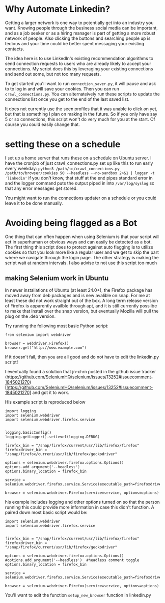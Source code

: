 # Why Automate Linkedin?
Getting a larger network is one way to potentially get into an industry you want. Knowing people through the business social media can be important, and as a job seeker or as a hiring manager is part of getting a more robust network of people.
Also clicking the buttons and searching people up is tedious and your time could be better spent messaging your existing contacts.

The idea here is to use LinkedIn's existing recommendation algorithms to send connection requests to users who are already likely to accept your connections. My script does this by leveraging your existing connections and send out some, but not too many requests.

To get started you'll want to run ``connection_saver.py``, it will pause and ask to to log in and will save your cookies. Then you can run ``crawl_connections.py``. You can alternateively run these scripts to update the connections list once you get to the end of the last saved list.

It does not currently use the seen profiles that it was unable to click on yet, but that is something I plan on making in the future. So if you only have say 5 or so connections, this script won't do very much for you at the start. Of course you could easily change that.

# setting these on a schedule

I set up a home server that runs these on a schedule on Ubuntu server. I have the cronjob of just crawl_connections.py set up like this to run early every weekday:
``python3 /path/to/crawl_connections.py /path/to/browser/cookies 50 --headless --no-sandbox 2>&1 | logger -t 'linkedin'``
if you don't know, that stuff at the end pipes standard error in and the logger command puts the output piped in into ``/var/log/syslog`` so that any error messages get stored.

You might want to run the connections updater on a schedule or you could leave it to be done manually.

# Avoiding being flagged as a Bot
One thing that can often happen when using Selenium is that your script will act in superhuman or obvious ways and can easily be detected as a bot. The first thing this script does to protect against auto flagging is to utilize cookies so that you look more like a regular user and we get to skip the part where we navigate through the login page. The other strategy is making the script wait at random intervals. I also advise to not use this script too much


## making Selenium work in Ubuntu
In newer installations of Ubuntu (at least 24.0+), the Firefox package has moved away from deb packages and is new avalible on snap. For me at least these did not work straight out of the box. A long term release version of Firefox is apparently availble through apt, and it is still currently possilbe to make that install over the snap version, but eventually Mozilla will pull the plug on the .deb version.

Try running the following most basic Python script:

```
from selenium import webdriver

browser = webdriver.Firefox()
browser.get("http://www.example.com")
```

If it doesn't fail, then you are all good and do not have to edit the linkedin.py script!

I eventually found a solution that jn-chrn posted in the github issue tracker (https://github.com/SeleniumHQ/selenium/issues/13252#issuecomment-1845021270)[https://github.com/SeleniumHQ/selenium/issues/13252#issuecomment-1845021270] and got it to work.

His example script is reproduced below
```
import logging
import selenium.webdriver
import selenium.webdriver.firefox.service


logging.basicConfig()
logging.getLogger().setLevel(logging.DEBUG)

firefox_bin = "/snap/firefox/current/usr/lib/firefox/firefox"
firefoxdriver_bin = "/snap/firefox/current/usr/lib/firefox/geckodriver"

options = selenium.webdriver.firefox.options.Options()
options.add_argument('--headless')
options.binary_location = firefox_bin

service = selenium.webdriver.firefox.service.Service(executable_path=firefoxdriver_bin)

browser = selenium.webdriver.Firefox(service=service, options=options)
```

his example includes logging and other options turned on so that the person running this could provide more information in case this didn't function. A paired down most basic script would be:
```
import selenium.webdriver
import selenium.webdriver.firefox.service


firefox_bin = "/snap/firefox/current/usr/lib/firefox/firefox"
firefoxdriver_bin = "/snap/firefox/current/usr/lib/firefox/geckodriver"

options = selenium.webdriver.firefox.options.Options()
#options.add_argument('--headless')  #headless comment toggle
options.binary_location = firefox_bin

service = selenium.webdriver.firefox.service.Service(executable_path=firefoxdriver_bin)

browser = selenium.webdriver.Firefox(service=service, options=options)
```
You'll want to edit the function ``setup_new_browser`` function in linkedin.py

